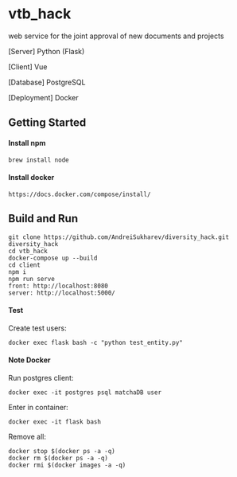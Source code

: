 # vtb_hack
web service for the joint approval of new documents and projects


[Server] Python (Flask)

[Client] Vue

[Database] PostgreSQL

[Deployment] Docker


## Getting Started

#### Install npm
```
brew install node
```

#### Install docker

```
https://docs.docker.com/compose/install/
```

## Build and Run

```
git clone https://github.com/AndreiSukharev/diversity_hack.git diversity_hack
cd vtb_hack
docker-compose up --build
cd client
npm i
npm run serve
front: http://localhost:8080
server: http://localhost:5000/ 
```
#### Test

Create test users:
```
docker exec flask bash -c "python test_entity.py"
```

#### Note Docker

Run postgres client:

```
docker exec -it postgres psql matchaDB user
```
Enter in container:
```
docker exec -it flask bash
```
Remove all:
```
docker stop $(docker ps -a -q)
docker rm $(docker ps -a -q)
docker rmi $(docker images -a -q)
```
